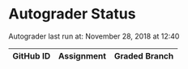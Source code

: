 # Autograder Status
Autograder last run at: November 28, 2018 at 12:40

| GitHub ID | Assignment | Graded Branch |
|-----------|------------|---------------|
